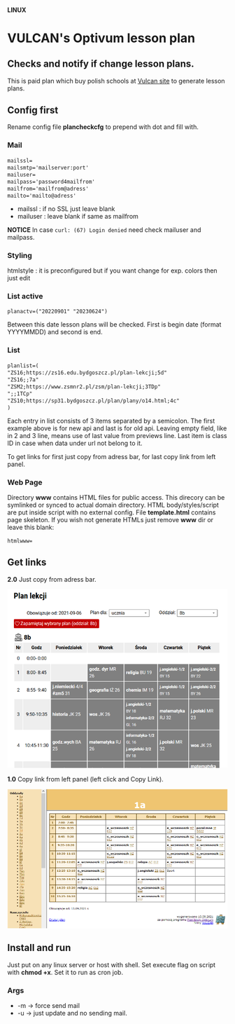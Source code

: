 #### LINUX
# VULCAN's Optivum lesson plan
## Checks and notify if change lesson plans.
This is paid plan which buy polish schools at [Vulcan site](https://www.vulcan.edu.pl/programy) to generate lesson plans.

## **Config first**
Rename config file **plancheckcfg** to prepend with dot and fill with.

### Mail
```
mailssl=
mailsmtp='mailserver:port'
mailuser=
mailpass='password4mailfrom'
mailfrom='mailfrom@adress'
mailto='mailto@adress'
```
- mailssl : if no SSL just leave blank
- mailuser : leave blank if same as mailfrom

**NOTICE** In case ```curl: (67) Login denied``` need check mailuser and mailpass.


### Styling
htmlstyle : it is preconfigured but if you want change for exp. colors then just edit

### List active
```
planactv=("20220901" "20230624")
```
Between this date lesson plans will be checked. First is begin date (format YYYYMMDD) and second is end.

### List
```
planlist=(
"ZS16;https://zs16.edu.bydgoszcz.pl/plan-lekcji;5d"
"ZS16;;7a"
"ZSM2;https://www.zsmnr2.pl/zsm/plan-lekcji;3TDp"
";;1TCp"
"ZS10;https://sp31.bydgoszcz.pl/plan/plany/o14.html;4c"
)
```
Each entry in list consists of 3 items separated by a semicolon. The first example above is for new api and last is for old api.
Leaving empty field, like in 2 and 3 line, means use of last value from previews line.
Last item is class ID in case when data under url not belong to it.

To get links for first just copy from adress bar, for last copy link from left panel.

### Web Page
Directory **www** contains HTML files for public access. This direcory can be symlinked or synced to actual domain directory. HTML body/styles/script are put inside script with no external config. File **template.html** contains page skeleton. If you wish not generate HTMLs just remove **www** dir or leave this blank:
```
htmlwww=
```


## Get links

**2.0** Just copy from adress bar.

![2.0](volcan_api_2.png)


**1.0** Copy link from left panel (left click and Copy Link).

![1.0](volcan_api_1.png)

## Install and run
Just put on any linux server or host with shell. Set execute flag on script with **chmod +x**. Set it to run as cron job.

### Args
- -m -> force send mail
- -u -> just update and no sending mail.

